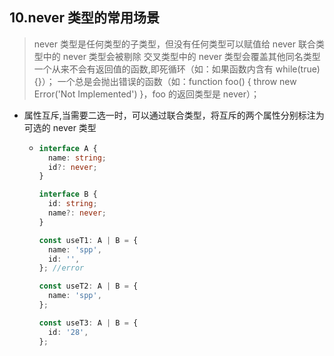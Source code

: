 ## 10.never 类型的常用场景

> never 类型是任何类型的子类型，但没有任何类型可以赋值给 never
> 联合类型中的 never 类型会被剔除
> 交叉类型中的 never 类型会覆盖其他同名类型
> 一个从来不会有返回值的函数,即死循环（如：如果函数内含有 while(true) {}）；
> 一个总是会抛出错误的函数（如：function foo() { throw new Error('Not Implemented') }，foo 的返回类型是 never）；

- 属性互斥,当需要二选一时，可以通过联合类型，将互斥的两个属性分别标注为可选的 never 类型

  - ```typescript
    interface A {
      name: string;
      id?: never;
    }

    interface B {
      id: string;
      name?: never;
    }

    const useT1: A | B = {
      name: 'spp',
      id: '',
    }; //error

    const useT2: A | B = {
      name: 'spp',
    };

    const useT3: A | B = {
      id: '28',
    };
    ```
